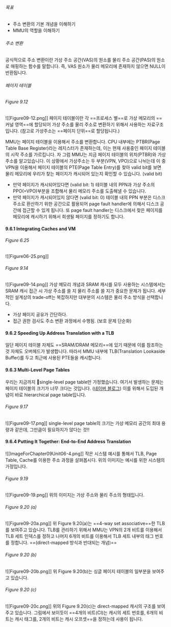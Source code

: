 ###### 목표
- 주소 변환의 기본 개념을 이해하기
- MMU의 역할을 이해하기

###### 주소 변환
공식적으로 주소 변환이란 가상 주소 공간(VAS)의 원소를 물리 주소 공간(PAS)의 원소로 매핑하는 함수를 말합니다.
즉, VAS 원소가 물리 메모리에 존재하지 않으면 NULL이 반환됩니다.

###### 페이지 테이블
###### Figure 9.12
![[Figure09-12.png]]
페이지 테이블이란 각 ==프로세스 별==로 가상 메모리의 ==커널 영역==에 할당되어 가상 주소를 물리 주소로 변환하기 위해서 사용하는 자료구조입니다. (참고로 가상주소는 ==페이지 단위==로 할당됩니다.)

MMU는 페이지 테이블을 이용해서 주소를 변환합니다.
CPU 내부에는 PTBR(Page Table Base Register)라는 레지스터가 존재하는데, 이는 현재 사용중인 페이지 테이블의 시작 주소를 가르킵니다.
자 그럼 MMU는 지금 페이지 테이블의 위치(PTBR)와 가상주소를 알고있습니다.
이 상황에서 가상주소는 두 부분(VPN, VPO)으로 나뉘는데 이 중 VPN을 이용해서 페이지 테이블의 PTE(Page Table Entry)를 찾아 valid bit를 보면 물리 메모리에 우리가 찾는 페이지가 캐시되어 있는지 확인할 수 있습니다. (valid bit)

- 만약 페이지가 캐시되어있다면 (valid bit: 1) 테이블 내의 PPN과 가상 주소의 PPO(=VPO)부분을 조합해서 물리 메모리 주소를 도출해낼 수 있습니다.
- 만약 페이지가 캐시되어있지 않다면 (valid bit: 0) 테이블 내의 PPN 부분은 디스크 주소로 환산하기 위한 공간으로 활용되어 page fault handler에 의해서 디스크 공간에 접근할 수 있게 됩니다. 또 page fault handler는 디스크에서 찾은 페이지를 메모리에 캐시하기 위해서 희생될 페이지를 정하기도 합니다.

#### 9.6.1 Integrating Caches and VM
###### Figure 6.25
![[Figure06-25.png]]
###### Figure 9.14
![[Figure09-14.png]]
가상 메모리 개념과 SRAM 캐시를 모두 사용하는 시스템에서는 SRAM 캐시 접근 시 가상 주소를 쓸 지 물리 주소를 쓸 지가 중요한 문제가 됩니다.
세부적인 설계상의 trade-off는 복잡하지만 대부분의 시스템은 물리 주소 방식을 선택합니다.
- 가상 페이지 공유가 간단하다.
- 접근 권한 검사도 주소 변환 과정에서 수행됨. (보호 문제 단순화)

#### 9.6.2 Speeding Up Address Translation with a TLB
일단 페이지 테이블 자체도 ==SRAM/DRAM 메모리==에 있기 때문에 이를 참조하는 것 자체도 오버헤드가 발생합니다.
따라서 MMU 내부에 TLB(Translation Lookaside Buffer)를 두고 최근에 사용된 PTE들을 캐시합니다.

#### 9.6.3 Multi-Level Page Tables
우리는 지금까지 single-level page table만 가정했습니다.
여기서 발생하는 문제는 페이지 테이블의 크기가 너무 크다는 것입니다. ([네이버 블로그](https://blog.naver.com/pmdrdocg/224052320974))
이를 위해서 도입된 개념이 바로 hierarchical page table입니다.
###### Figure 9.17
![[Figure09-17.png]]
single-level page table의 크기는 가상 메모리 공간의 최대 용량과 같은데, 그만큼이 필요하지가 않다는 것!!

#### 9.6.4 Putting It Together: End-to-End Address Translation
![[ImageForChapter09Unit06-4.png]]
작은 시스템 예시를 통해서 TLB, Page Table, Cache를 이용한 주소 과정을 살펴봅시다.
위의 이미지는 예시를 위한 시스템의 가정입니다.

###### Figure 9.19
![[Figure09-19.png]]
위의 이미지는 가상 주소와 물리 주소의 형태입니다.

###### Figure 9.20 (a)
![[Figure09-20a.png]]
위 Figure 9.20(a)는 ==4-way set associative==한 TLB를 보여주고 있습니다.
TLB를 관리하기 위해서 MMU는 VPN의 2개 비트를 이용해서 TLB 세트 인덱스를 정하고 나머지 6개의 비트를 이용해서 TLB 세트 내부의 태그 번호를 정합니다. ==(direct-mapped 방식과 반대되는 개념)==

###### Figure 9.20 (b)
![[Figure09-20b.png]]
위 Figure 9.20(b)는 싱글 페이지 테이블의 일부분을 보여주고 있습니다.

###### Figure 9.20 (c)
![[Figure09-20c.png]]
위의 Figure 9.20(c)는 direct-mapped 캐시의 구조를 보여주고 있습니다.
그림에서 보이듯이 ==4개의 비트(CI)는 캐시의 세트 번호를, 6개의 비트는 캐시 태그를, 2개의 비트는 캐시 오프셋==을 정하는데 사용이 됩니다.